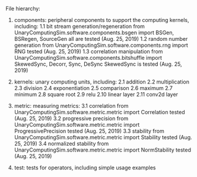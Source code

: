 File hierarchy:
1. components:
    peripheral components to support the computing kernels, including:
        1.1 bit stream generation/regeneration
            from UnaryComputingSim.software.components.bsgen import BSGen, BSRegen, SourceGen
            all are tested (Aug. 25, 2019)
        1.2 random number generation
            from UnaryComputingSim.software.components.rng import RNG
            tested (Aug. 25, 2019)
        1.3 correlation manipulation
            from UnaryComputingSim.software.components.bitshuffle import SkewedSync, Decorr, Sync, DeSync
            SkewedSync is tested (Aug. 25, 2019)
2. kernels:
    unary computing units, including:
        2.1 addition
        2.2 multiplication
        2.3 division
        2.4 exponentiation
        2.5 comparison
        2.6 maximum
        2.7 minimum
        2.8 square root
        2.9 relu
        2.10 linear layer
        2.11 conv2d layer
        
3. metric:
    measuring metrics:
        3.1 correlation
            from UnaryComputingSim.software.metric.metric import Correlation
            tested (Aug. 25, 2019)
        3.2 progressive precision
            from UnaryComputingSim.software.metric.metric import ProgressivePrecision
            tested (Aug. 25, 2019)
        3.3 stability
            from UnaryComputingSim.software.metric.metric import Stability
            tested (Aug. 25, 2019)
        3.4 normalized stability
            from UnaryComputingSim.software.metric.metric import NormStability
            tested (Aug. 25, 2019)
        
4. test:
    tests for operators, including simple usage examples
